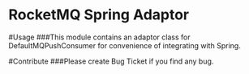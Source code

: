 RocketMQ Spring Adaptor
=========================
#Usage
###This module contains an adaptor class for DefaultMQPushConsumer for convenience of integrating with Spring.

#Contribute
###Please create Bug Ticket if you find any bug.